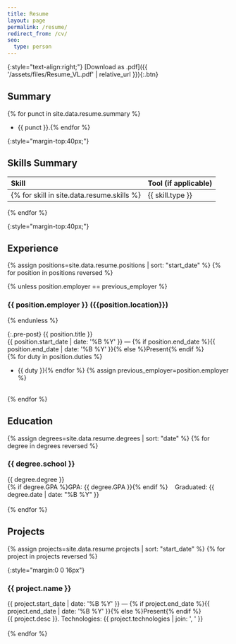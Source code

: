 ```yaml
---
title: Resume
layout: page
permalink: /resume/
redirect_from: /cv/
seo:
  type: person
---
```


{:style="text-align:right;"}
[Download as .pdf]({{ '/assets/files/Resume_VL.pdf' | relative_url  }}){:.btn}

## Summary

{% for punct in site.data.resume.summary %}
- {{ punct }}.{% endfor %}

{:style="margin-top:40px;"}
## Skills Summary

| Skill        | Tool (if applicable) |
|:-------------|:---------------------|
{% for skill in site.data.resume.skills %}| {{ skill.type }} | {% for tool in skill.tools %}{{ tool }}{% unless forloop.last %}, {% endunless %}{% endfor %} |  
{% endfor %}

{:style="margin-top:40px;"}
## Experience

{% assign positions=site.data.resume.positions | sort: "start_date" %}
{% for position in positions reversed %}

{% unless position.employer == previous_employer %}

### {{ position.employer }} ({{position.location}})

{% endunless %}

{:.pre-post}
{{ position.title }}
<time datetime="{{ position.start_date | date_to_xmlschema }}" style="display:block;">
  {{ position.start_date | date: '%B %Y' }} &mdash; {% if position.end_date %}{{ position.end_date | date: '%B %Y' }}{% else %}Present{% endif %}
</time>
{% for duty in position.duties %}
- {{ duty }}{% endfor %}
{% assign previous_employer=position.employer %}
<br />
{% endfor %}

## Education

{% assign degrees=site.data.resume.degrees | sort: "date" %}
{% for degree in degrees reversed %}

### {{ degree.school }}

{{ degree.degree }}
<time datetime="{{ degree.date | date_to_xmlschema }}" style="display:block;">{% if degree.GPA %}GPA: {{ degree.GPA }}{% endif %}&nbsp;&nbsp;&nbsp;&nbsp;Graduated: {{ degree.date | date: "%B %Y" }}</time>
<br />
{% endfor %}

## Projects

{% assign projects=site.data.resume.projects | sort: "start_date" %}
{% for project in projects reversed %}

{:style="margin:0 0 16px"}
### {{ project.name }}

<time datetime="{{ project.start_date | date_to_xmlschema }}" style="display:block;">
  {{ project.start_date | date: '%B %Y' }} &mdash; {% if project.end_date %}{{ project.end_date | date: '%B %Y' }}{% else %}Present{% endif %}
</time>  
{{ project.desc }}.  
<span class="pre-post">Technologies:</span> {{ project.technologies | join: ', ' }}<br />
<br />
{% endfor %}
